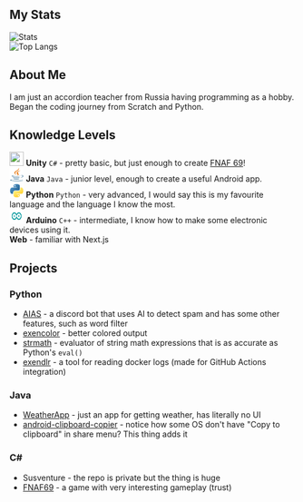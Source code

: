 ## My Stats

![Stats](https://github-readme-stats.vercel.app/api?username=Exenifix&show_icons=true&theme=merko) <br>
![Top Langs](https://github-readme-stats.vercel.app/api/top-langs/?username=Exenifix&layout=compact&theme=merko&hide=shaderlab,hlsl)

## About Me

I am just an accordion teacher from Russia having programming as a hobby. Began the coding journey from Scratch and Python.

## Knowledge Levels

<img src="https://upload.wikimedia.org/wikipedia/ru/a/a3/Unity_Logo.png" width=25 height=25> **Unity** `C#` - pretty basic, but just enough to create [FNAF 69](https://github.com/Exenifix/FNAF-69)! <br>
<img src="https://github.com/Exenifix/Exenifix/blob/main/java.png" width=25 height=25> **Java** `Java` - junior level, enough to create a useful Android app. <br>
<img src="https://github.com/Exenifix/Exenifix/blob/main/py.png" width=25 height=25> **Python** `Python` - very advanced, I would say this is my favourite language and the language I know the most. <br>
<img src="https://github.com/Exenifix/Exenifix/blob/main/arduino.png" width=25 height=25> **Arduino** `C++` - intermediate, I know how to make some electronic devices using it. <br>
**Web** - familiar with Next.js

## Projects
### Python
- [AIAS](https://github.com/Exenifix/AIAS) - a discord bot that uses AI to detect spam and has some other features, such as word filter
- [exencolor](https://github.com/Exenifix/exencolor) - better colored output
- [strmath](https://github.com/Exenifix/strmath) - evaluator of string math expressions that is as accurate as Python's `eval()`
- [exendlr](https://github.com/Exenifix/ExenDLR) - a tool for reading docker logs (made for GitHub Actions integration)

### Java
- [WeatherApp](https://github.com/Exenifix/WeatherApp) - just an app for getting weather, has literally no UI
- [android-clipboard-copier](https://github.com/Exenifix/android-clipboard-copier) - notice how some OS don't have "Copy to clipboard" in share menu? This thing adds it

### C#
- Susventure - the repo is private but the thing is huge
- [FNAF69](https://github.com/Exenifix/FNAF-69) - a game with very interesting gameplay (trust)
